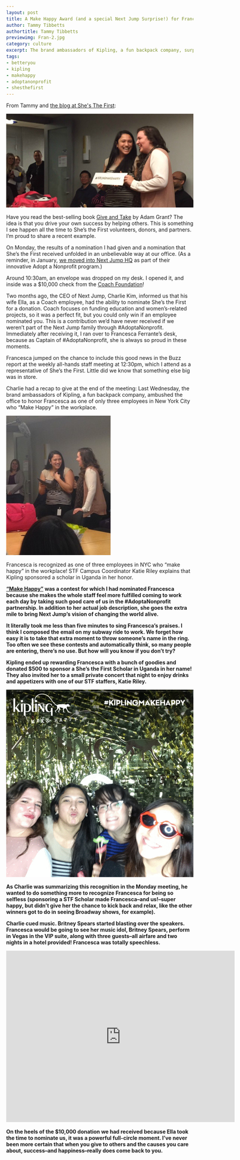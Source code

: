 ```yaml
---
layout: post
title: A Make Happy Award (and a special Next Jump Surprise!) for Francesca
author: Tammy Tibbetts
authortitle: Tammy Tibbetts
previewimg: Fran-2.jpg
category: culture
excerpt: The brand ambassadors of Kipling, a fun backpack company, surprised the office to honor Francesca as one of only three employees in New York City who “Make Happy” in the workplace.  But Next Jump had something even better up our sleeves. 
tags:
- betteryou
- kipling
- makehappy
- adoptanonprofit
- shesthefirst
---
```


From Tammy and <a href="http://www.shesthefirst.org/make-happy/" target="_blank">the blog at She's The First</a>:

![Getting the awesome news!](/images/Fran-2.jpg)

Have you read the best-selling book <a href="http://www.giveandtake.com/" target="_blank">Give and Take</a> by Adam Grant? The idea is that you drive your own success by helping others. This is something I see happen all the time to She’s the First volunteers, donors, and partners. I’m proud to share a recent example.

On Monday, the results of a nomination I had given and a nomination that She’s the First received unfolded in an unbelievable way at our office. (As a reminder, in January, <a href="http://www.shesthefirst.org/adopt-a-nonprofit-at-next-jump/" target="_blank">we moved into Next Jump HQ</a> as part of their innovative Adopt a Nonprofit program.)

Around 10:30am, an envelope was dropped on my desk. I opened it, and inside was a $10,000 check from the <a href="http://www.coach.com/aboutus?contentObject=coach-foundation" target="_blank">Coach Foundation</a>!

Two months ago, the CEO of Next Jump, Charlie Kim, informed us that his wife Ella, as a Coach employee, had the ability to nominate She’s the First for a donation. Coach focuses on funding education and women’s-related projects, so it was a perfect fit, but you could only win if an employee nominated you. This is a contribution we’d have never received if we weren’t part of the Next Jump family through #AdoptaNonprofit. Immediately after receiving it, I ran over to Francesca Ferrante’s desk, because as Captain of #AdoptaNonprofit, she is always so proud in these moments.

Francesca jumped on the chance to include this good news in the Buzz report at the weekly all-hands staff meeting at 12:30pm, which I attend as a representative of She’s the First. Little did we know that something else big was in store.

Charlie had a recap to give at the end of the meeting: Last Wednesday, the brand ambassadors of Kipling, a fun backpack company, ambushed the office to honor Francesca as one of only three employees in New York City who “Make Happy” in the workplace.

![Getting the awesome news!](/images/Francesca-Surprise.jpg)

<div class="imgSubtitle">Francesca is recognized as one of three employees in NYC who “make happy” in the workplace! STF Campus Coordinator Katie Riley explains that Kipling sponsored a scholar in Uganda in her honor.</div><b>

<a href="http://www.kipling-usa.com/kipling-make-happy/kipling-make-happy.html" target="_blank">“Make Happy”</a> was a contest for which I had nominated Francesca because she makes the whole staff feel more fulfilled coming to work each day by taking such good care of us in the #AdoptaNonprofit partnership. In addition to her actual job description, she goes the extra mile to bring Next Jump’s vision of changing the world alive.

It literally took me less than five minutes to sing Francesca’s praises. I think I composed the email on my subway ride to work. We forget how easy it is to take that extra moment to throw someone’s name in the ring. Too often we see these contests and automatically think, so many people are entering, there’s no use. But how will you know if you don’t try?

Kipling ended up rewarding Francesca with a bunch of goodies and donated $500 to sponsor a She’s the First Scholar in Uganda in her name! They also invited her to a small private concert that night to enjoy drinks and appetizers with one of our STF staffers, Katie Riley.

![Party time!](/images/francesca-makehappy-event.gif)

As Charlie was summarizing this recognition in the Monday meeting, he wanted to do something more to recognize Francesca for being so selfless (sponsoring a STF Scholar made Francesca–and us!–super happy, but didn’t give her the chance to kick back and relax, like the other winners got to do in seeing Broadway shows, for example).

Charlie cued music. Britney Spears started blasting over the speakers.  Francesca would be going to see her music idol, Britney Spears, perform in Vegas in the VIP suite, along with three guests–all airfare and two nights in a hotel provided! Francesca was totally speechless.

<iframe width="615" height="461" src="https://www.youtube.com/embed/af6wKwW1zBo" frameborder="0" allowfullscreen></iframe>

<br>

On the heels of the $10,000 donation we had received because Ella took the time to nominate us, it was a powerful full-circle moment. I’ve never been more certain that when you give to others and the causes you care about, success–and happiness–really does come back to you.




